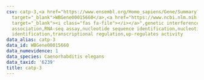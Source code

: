 ```yaml
---
csv: catp-3,<a href="https://www.ensembl.org/Homo_sapiens/Gene/Summary?db=core;g=WBGene00015660"
  target="_blank">WBGene00015660</a>,<a href="https://www.ncbi.nlm.nih.gov/pubmed/27496166"
  target="_blank"><i class="fas fa-file"></i></a>",genetic interference,functional
  association,RNA-seq assay,nucleotide sequence identification,nucleotide sequence
  identification,transcriptional regulation,up-regulates activity
data_alias: catp-3
data_id: WBGene00015660
data_numevidence: 1
data_species: Caenorhabditis elegans
data_taxid: '6239'
title: catp-3
---
```


